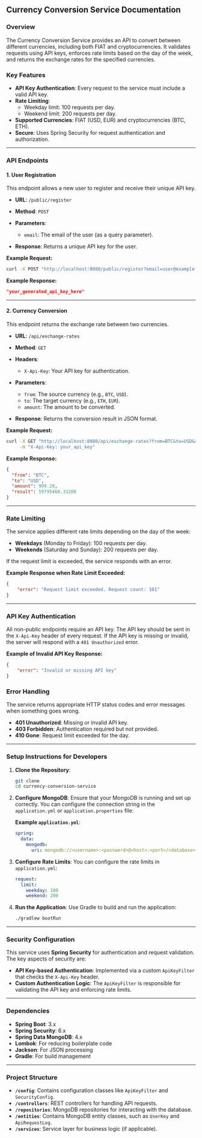 ## **Currency Conversion Service Documentation**

### **Overview**

The Currency Conversion Service provides an API to convert between different currencies, including both FIAT and cryptocurrencies. It validates requests using API keys, enforces rate limits based on the day of the week, and returns the exchange rates for the specified currencies.

### **Key Features**
- **API Key Authentication**: Every request to the service must include a valid API key.
- **Rate Limiting**:
    - Weekday limit: 100 requests per day.
    - Weekend limit: 200 requests per day.
- **Supported Currencies**: FIAT (USD, EUR) and cryptocurrencies (BTC, ETH).
- **Secure**: Uses Spring Security for request authentication and authorization.

---

### **API Endpoints**

#### 1. **User Registration**

This endpoint allows a new user to register and receive their unique API key.

- **URL**: `/public/register`
- **Method**: `POST`
- **Parameters**:
    - `email`: The email of the user (as a query parameter).

- **Response**: Returns a unique API key for the user.

**Example Request:**
```bash
curl -X POST "http://localhost:8080/public/register?email=user@example.com"
```

**Example Response:**
```json
"your_generated_api_key_here"
```

---

#### 2. **Currency Conversion**

This endpoint returns the exchange rate between two currencies.

- **URL**: `/api/exchange-rates`
- **Method**: `GET`
- **Headers**:
    - `X-Api-Key`: Your API key for authentication.
- **Parameters**:
    - `from`: The source currency (e.g., `BTC`, `USD`).
    - `to`: The target currency (e.g., `ETH`, `EUR`).
    - `amount`: The amount to be converted.

- **Response**: Returns the conversion result in JSON format.

**Example Request:**
```bash
curl -X GET "http://localhost:8080/api/exchange-rates?from=BTC&to=USD&amount=100" \
     -H "X-Api-Key: your_api_key"
```

**Example Response:**
```json
{
  "from": "BTC",
  "to": "USD",
  "amount": 999.20,
  "result": 59795460.33200
}
```

---

### **Rate Limiting**

The service applies different rate limits depending on the day of the week:
- **Weekdays** (Monday to Friday): 100 requests per day.
- **Weekends** (Saturday and Sunday): 200 requests per day.

If the request limit is exceeded, the service responds with an error.

**Example Response when Rate Limit Exceeded:**
```json
{
    "error": "Request limit exceeded. Request count: 101"
}
```

---

### **API Key Authentication**

All non-public endpoints require an API key. The API key should be sent in the `X-Api-Key` header of every request. If the API key is missing or invalid, the server will respond with a `401 Unauthorized` error.

**Example of Invalid API Key Response:**
```json
{
    "error": "Invalid or missing API key"
}
```

### **Error Handling**

The service returns appropriate HTTP status codes and error messages when something goes wrong.

- **401 Unauthorized**: Missing or invalid API key.
- **403 Forbidden**: Authentication required but not provided.
- **410 Gone**: Request limit exceeded for the day.

---

### **Setup Instructions for Developers**

1. **Clone the Repository**:
   ```bash
   git clone 
   cd currency-conversion-service
   ```

2. **Configure MongoDB**:
   Ensure that your MongoDB is running and set up correctly. You can configure the connection string in the `application.yml` or `application.properties` file:

   **Example `application.yml`**:
   ```yaml
   spring:
     data:
       mongodb:
         uri: mongodb://<username>:<password>@<host>:<port>/<database>
   ```

3. **Configure Rate Limits**:
   You can configure the rate limits in `application.yml`:

   ```yaml
   request:
     limit:
       weekday: 100
       weekend: 200
   ```

4. **Run the Application**:
   Use Gradle to build and run the application:

   ```bash
   ./gradlew bootRun
   ```

---

### **Security Configuration**

This service uses **Spring Security** for authentication and request validation. The key aspects of security are:
- **API Key-based Authentication**: Implemented via a custom `ApiKeyFilter` that checks the `X-Api-Key` header.
- **Custom Authentication Logic**: The `ApiKeyFilter` is responsible for validating the API key and enforcing rate limits.

---

### **Dependencies**
- **Spring Boot**: 3.x
- **Spring Security**: 6.x
- **Spring Data MongoDB**: 4.x
- **Lombok**: For reducing boilerplate code
- **Jackson**: For JSON processing
- **Gradle**: For build management

---

### **Project Structure**
- **`/config`**: Contains configuration classes like `ApiKeyFilter` and `SecurityConfig`.
- **`/controllers`**: REST controllers for handling API requests.
- **`/repositories`**: MongoDB repositories for interacting with the database.
- **`/entities`**: Contains MongoDB entity classes, such as `UserKey` and `ApiRequestLog`.
- **`/services`**: Service layer for business logic (if applicable).
